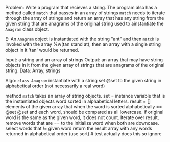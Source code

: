 Problem:
Write a program that recieves a string.
The program also has a method called `match` that passes in an array of strings
`match` needs to iterate through the array of strings and return an array that has any string 
from the given string that are anagrams of the original string used to ainstantiate the `Anagram` class object.


E:
An `Anagram` object is instantiated with the string "ant" and then `match` is invoked with the array
%w(tan stand at), then an array with a single string object in it 'tan' would be returned.

Input: a string and an array of strings
Output: an array that may have string objects in it from the given array of strings that are anagrams of the original string.
Data: Array, strings

Algo:
`class Anagram`
  instantiate with a string
    set @set to the given string in alphabetical order (not necessarily a real word)

method `match`
  takes an array of string objects.
  set = instance variable that is the instantiated objects word sorted in alphabetical letters.
  result = [] elements of the given array that when the word is sorted alphabetically == @set
    @set and each word, should be compared as all lowercase.
    if original word is the same as the given word, it does not count. 
  Iterate over result, remove words that are == to the initialize word when both are downcase. 
    select words that != given word
  return the result array with any words returned in alphabetical order (use sort) # test actually does this so ignore
  